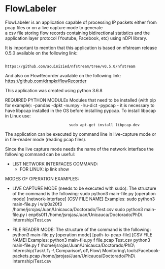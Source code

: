 # FlowLabeler
FlowLabeler is an application capable of processing IP packets either from pcap files or on a live capture mode to generate  
a csv file storing flow records containing bidirectional statistics and the application layer protocol (Youtube, Facebook, etc) 
using nDPI library.

It is important to mention that this application is based on nfstream release 0.5.0 available on the following link:
                            
			    https://github.com/aouinizied/nfstream/tree/v0.5.0/nfstream
  
And also on FlowRecorder available on the following link:
                                      https://github.com/drnpkr/flowRecorder

This application was created using python 3.6.8

REQUIRED PYTHON MODULEs
Modules that need to be installed (with pip for example):
-pandas
-dpkt
-numpy
-lru-dict
-pypcap - it is necessary to have libpcap installed in the OS before installing pypcap. To install libpcap in Linux use:

		                      	 sudo apt-get install libpcap-dev

The application can be executed by command line in live-capture mode or in file-reader mode (reading pcap files).

Since the live capture mode needs the name of the network interface the following command can be useful:
- LIST NETWORK INTERFACES COMMAND:
    - FOR LINUX: ip link show

MODES OF OPERATION EXAMPLES:
- LIVE CAPTURE MODE (needs to be executed with sudo):
    The structure of the command is the following:
        sudo python3 main-file.py [operation mode] [network-interface] [CSV FILE NAME]
    Examples:
        sudo python3 main-file.py i wlp0s20f3 /home/jsrojas/Juan/Unicauca/Doctorado/Test.csv
        sudo python3 main-file.py i enp6s0f1 /home/jsrojas/Juan/Unicauca/Doctorado/PhD\ Internship/Test.csv
        
- FILE READER MODE:
    The structure of the command is the following:
        python3 main-file.py [operation mode] [path-to-pcap-file] [CSV FILE NAME]
    Examples:
        python3 main-file.py f file.pcap Test.csv
        python3 main-file.py f /home/jsrojas/Juan/Unicauca/Doctorado/PhD\ Internship/Task\ 1\ -\ Comparison\ of\ Flow\ Monitoring\ tools/Facebook-packets.pcap /home/jsrojas/Juan/Unicauca/Doctorado/PhD\ Internship/Test.csv
